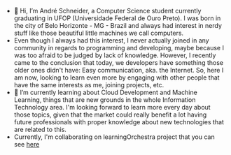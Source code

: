 - 👋 Hi, I’m André Schneider, a Computer Science student currently graduating in UFOP (Universidade Federal de Ouro Preto). I was born in the city of Belo Horizonte - MG - Brazil
and always had interest in nerdy stuff like those beautiful little machines we call computers.
- Even though I always had this interest, I never actually joined in any community in regards to programming and developing, maybe because I was too afraid to be judged by lack of knowledge.
However, I recently came to the conclusion that today, we developers have something those older ones didn't have: Easy communication, aka. the Internet.
So, here I am now, looking to learn even more by engaging with other people that have the same interests as me, joining projects, etc.
- 🌱 I’m currently learning about Cloud Development and Machine Learning, things that are new grounds in the whole Information Technology area. I'm looking forward to learn more every day
about those topics, given that the market could really benefit a lot having future professionals with proper knowledge about new technologies that are related to this.
- Currently, I'm collaborating on learningOrchestra project that you can see [here](https://github.com/learningOrchestra/learningOrchestra)

<!---
SGMPAndre/SGMPAndre is a ✨ special ✨ repository because its `README.md` (this file) appears on your GitHub profile.
You can click the Preview link to take a look at your changes.
--->
